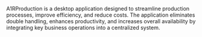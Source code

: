 A1RProduction is a desktop application designed to streamline production processes, improve efficiency, and reduce costs. The application eliminates double handling, enhances productivity, and increases overall availability by integrating key business operations into a centralized system.
